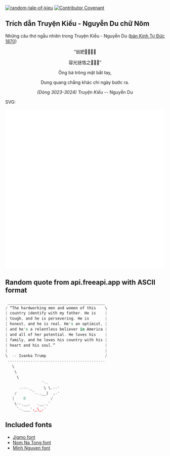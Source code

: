 [![random-tale-of-kieu](https://github.com/huuquyet/random-tale-of-kieu/actions/workflows/random-tale-of-kieu.yml/badge.svg)](https://github.com/huuquyet/random-tale-of-kieu/actions/workflows/random-tale-of-kieu.yml)
[![Contributor Covenant](https://img.shields.io/badge/Contributor%20Covenant-2.1-4baaaa.svg)](.github/CODE_OF_CONDUCT.md "Contributor Covenant 2.1")

## Trích dẫn Truyện Kiều - Nguyễn Du chữ Nôm

Những câu thơ ngẫu nhiên trong Truyện Kiều - Nguyễn Du ([bản Kinh Tự Đức 1870](https://vi.wikisource.org/wiki/Truy%E1%BB%87n_Ki%E1%BB%81u_(b%E1%BA%A3n_Kinh_T%E1%BB%B1_%C4%90%E1%BB%A9c_1870)))

<div align="center">
<!-- START_KIEU -->
      <p class="nom">“翁妑𬂙󰘚󰈫𢬣</p>
      <p class="nom">容光拯恪之𣈜𨀈𠚢”</p>
      <p class="quocngu">Ông bà trông mặt bắt tay,</p>
      <p class="quocngu">Dung quang chẳng khác chi ngày bước ra.</p>
      <p class="author"><i>(Dòng 3023-3024) Truyện Kiều</i> -- Nguyễn Du</p>
<!-- END_KIEU -->
</div>

SVG:

<div align="center">
  <img src="./assets/random-kieu.svg" alt="The Tale of Kieu - Nguyen Du">
</div>

## Random quote from api.freeapi.app with ASCII format

<!-- START_QUOTE -->
```rust
 ___________________________________________
/ “The hardworking men and women of this    \
| country identify with my father. He is    |
| tough, and he is persevering. He is       |
| honest, and he is real. He's an optimist, |
| and he's a relentless believer in America |
| and all of her potential. He loves his    |
| family, and he loves his country with his |
| heart and his soul.”                      |
|                                           |
\  -- Ivanka Trump                          /
 -------------------------------------------
   \
    \
     \
                '-.
      .---._     \ \.--'
    /       `-..__)  ,-'
   |    0           /
    \--.__,   .__.,`
     `-.___'._\_.'

```
<!-- END_QUOTE -->

## Included fonts

- [Jigmo font](https://github.com/kamichikoichi/jigmo)
- [Nom Na Tong font](https://github.com/nomfoundation/font)
- [Minh Nguyen font](https://github.com/TKYKmori/Minh-Nguyen)
